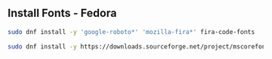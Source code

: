 ## Install Fonts - Fedora
```bash
sudo dnf install -y 'google-roboto*' 'mozilla-fira*' fira-code-fonts

```

```bash
sudo dnf install -y https://downloads.sourceforge.net/project/mscorefonts2/rpms/msttcore-fonts-installer-2.6-1.noarch.rpm

```
